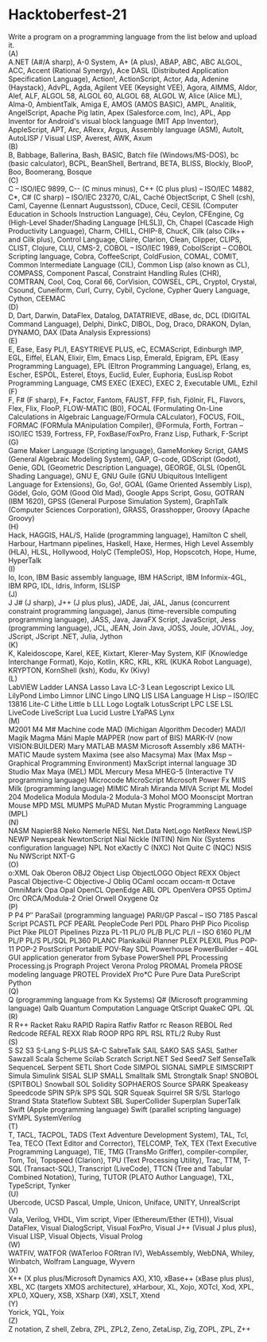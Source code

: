 # Hacktoberfest-21  
Write a program on a programming language from the list below and upload it.  
(A)  
A.NET (A#/A sharp),
A-0 System,
A+ (A plus),
ABAP,
ABC,
ABC ALGOL,
ACC,
Accent (Rational Synergy),
Ace DASL (Distributed Application Specification Language),
Action!,
ActionScript,
Actor,
Ada,
Adenine (Haystack),
AdvPL,
Agda,
Agilent VEE (Keysight VEE),
Agora,
AIMMS,
Aldor,
Alef,
ALF,
ALGOL 58,
ALGOL 60,
ALGOL 68,
ALGOL W,
Alice (Alice ML),
Alma-0,
AmbientTalk,
Amiga E,
AMOS (AMOS BASIC),
AMPL,
Analitik,
AngelScript,
Apache Pig latin,
Apex (Salesforce.com, Inc),
APL,
App Inventor for Android's visual block language (MIT App Inventor),
AppleScript,
APT,
Arc,
ARexx,
Argus,
Assembly language (ASM),
AutoIt,
AutoLISP / Visual LISP,
Averest,
AWK,
Axum  
(B)  
B,
Babbage,
Ballerina,
Bash,
BASIC,
Batch file (Windows/MS-DOS),
bc (basic calculator),
BCPL,
BeanShell,
Bertrand,
BETA,
BLISS,
Blockly,
BlooP,
Boo,
Boomerang,
Bosque  
(C)  
C – ISO/IEC 9899,
C-- (C minus minus),
C++ (C plus plus) – ISO/IEC 14882,
C*,
C# (C sharp) – ISO/IEC 23270,
C/AL,
Caché ObjectScript,
C Shell (csh),
Caml,
Cayenne (Lennart Augustsson),
CDuce,
Cecil,
CESIL (Computer Education in Schools Instruction Language),
Céu,
Ceylon,
CFEngine,
Cg (High-Level Shader/Shading Language [HLSL]),
Ch,
Chapel (Cascade High Productivity Language),
Charm,
CHILL,
CHIP-8,
ChucK,
Cilk (also Cilk++ and Cilk plus),
Control Language,
Claire,
Clarion,
Clean,
Clipper,
CLIPS,
CLIST,
Clojure,
CLU,
CMS-2,
COBOL – ISO/IEC 1989,
CobolScript – COBOL Scripting language,
Cobra,
CoffeeScript,
ColdFusion,
COMAL,
COMIT,
Common Intermediate Language (CIL),
Common Lisp (also known as CL),
COMPASS,
Component Pascal,
Constraint Handling Rules (CHR),
COMTRAN,
Cool,
Coq,
Coral 66,
CorVision,
COWSEL,
CPL,
Cryptol,
Crystal,
Csound,
Cuneiform,
Curl,
Curry,
Cybil,
Cyclone,
Cypher Query Language,
Cython,
CEEMAC  
(D)  
D,
Dart,
Darwin,
DataFlex,
Datalog,
DATATRIEVE,
dBase,
dc,
DCL (DIGITAL Command Language),
Delphi,
DinkC,
DIBOL,
Dog,
Draco,
DRAKON,
Dylan,
DYNAMO,
DAX (Data Analysis Expressions)  
(E)  
E,
Ease,
Easy PL/I,
EASYTRIEVE PLUS,
eC,
ECMAScript,
Edinburgh IMP,
EGL,
Eiffel,
ELAN,
Elixir,
Elm,
Emacs Lisp,
Emerald,
Epigram,
EPL (Easy Programming Language),
EPL (Eltron Programming Language),
Erlang,
es,
Escher,
ESPOL,
Esterel,
Etoys,
Euclid,
Euler,
Euphoria,
EusLisp Robot Programming Language,
CMS EXEC (EXEC),
EXEC 2,
Executable UML,
Ezhil  
(F)  
F,
F# (F sharp),
F*,
Factor,
Fantom,
FAUST,
FFP,
fish,
Fjölnir,
FL,
Flavors,
Flex,
Flix,
FlooP,
FLOW-MATIC (B0),
FOCAL (Formulating On-Line Calculations in Algebraic Language/FOrmula CALculator),
FOCUS,
FOIL,
FORMAC (FORMula MAnipulation Compiler),
@Formula,
Forth,
Fortran – ISO/IEC 1539,
Fortress,
FP,
FoxBase/FoxPro,
Franz Lisp,
Futhark,
F-Script  
(G)  
Game Maker Language (Scripting language),
GameMonkey Script,
GAMS (General Algebraic Modeling System),
GAP,
G-code,
GDScript (Godot),
Genie,
GDL (Geometric Description Language),
GEORGE,
GLSL (OpenGL Shading Language),
GNU E,
GNU Guile (GNU Ubiquitous Intelligent Language for Extensions),
Go,
Go!,
GOAL (Game Oriented Assembly Lisp),
Gödel,
Golo,
GOM (Good Old Mad),
Google Apps Script,
Gosu,
GOTRAN (IBM 1620),
GPSS (General Purpose Simulation System),
GraphTalk (Computer Sciences Corporation),
GRASS,
Grasshopper,
Groovy (Apache Groovy)  
(H)  
Hack,
HAGGIS,
HAL/S,
Halide (programming language),
Hamilton C shell,
Harbour,
Hartmann pipelines,
Haskell,
Haxe,
Hermes,
High Level Assembly (HLA),
HLSL,
Hollywood,
HolyC (TempleOS),
Hop,
Hopscotch,
Hope,
Hume,
HyperTalk  
(I)  
Io,
Icon,
IBM Basic assembly language,
IBM HAScript,
IBM Informix-4GL,
IBM RPG,
IDL,
Idris,
Inform,
ISLISP  
(J)  
J
J# (J sharp),
J++ (J plus plus),
JADE,
Jai,
JAL,
Janus (concurrent constraint programming language),
Janus (time-reversible computing programming language),
JASS,
Java,
JavaFX Script,
JavaScript,
Jess (programming language),
JCL,
JEAN,
Join Java,
JOSS,
Joule,
JOVIAL,
Joy,
JScript,
JScript .NET,
Julia,
Jython  
(K)  
K,
Kaleidoscope,
Karel,
KEE,
Kixtart,
Klerer-May System,
KIF (Knowledge Interchange Format),
Kojo,
Kotlin,
KRC,
KRL,
KRL (KUKA Robot Language),
KRYPTON,
KornShell (ksh),
Kodu,
Kv (Kivy)  
(L)  
LabVIEW
Ladder
LANSA
Lasso
Lava
LC-3
Lean
Legoscript
Lexico
LIL
LilyPond
Limbo
Limnor
LINC
Lingo
LINQ
LIS
LISA
Language H
Lisp – ISO/IEC 13816
Lite-C
Lithe
Little b
LLL
Logo
Logtalk
LotusScript
LPC
LSE
LSL
LiveCode
LiveScript
Lua
Lucid
Lustre
LYaPAS
Lynx  
(M)  
M2001
M4
M#
Machine code
MAD (Michigan Algorithm Decoder)
MAD/I
Magik
Magma
Máni
Maple
MAPPER (now part of BIS)
MARK-IV (now VISION:BUILDER)
Mary
MATLAB
MASM Microsoft Assembly x86
MATH-MATIC
Maude system
Maxima (see also Macsyma)
Max (Max Msp – Graphical Programming Environment)
MaxScript internal language 3D Studio Max
Maya (MEL)
MDL
Mercury
Mesa
MHEG-5 (Interactive TV programming language)
Microcode
MicroScript
Microsoft Power Fx
MIIS
Milk (programming language)
MIMIC
Mirah
Miranda
MIVA Script
ML
Model 204
Modelica
Modula
Modula-2
Modula-3
Mohol
MOO
Moonscipt
Mortran
Mouse
MPD
MSL
MUMPS
MuPAD
Mutan
Mystic Programming Language (MPL)        
(N)      
NASM
Napier88
Neko
Nemerle
NESL
Net.Data
NetLogo
NetRexx
NewLISP
NEWP
Newspeak
NewtonScript
Nial
Nickle (NITIN)
Nim
Nix (Systems configuration language)
NPL
Not eXactly C (NXC)
Not Quite C (NQC)
NSIS
Nu
NWScript
NXT-G         
(O)       
o:XML
Oak
Oberon
OBJ2
Object Lisp
ObjectLOGO
Object REXX
Object Pascal
Objective-C
Objective-J
Obliq
OCaml
occam
occam-π
Octave
OmniMark
Opa
Opal
OpenCL
OpenEdge ABL
OPL
OpenVera
OPS5
OptimJ
Orc
ORCA/Modula-2
Oriel
Orwell
Oxygene
Oz  
(P)  
P
P4
P′′
ParaSail (programming language)
PARI/GP
Pascal – ISO 7185
Pascal Script
PCASTL
PCF
PEARL
PeopleCode
Perl
PDL
Pharo
PHP
Pico
Picolisp
Pict
Pike
PILOT
Pipelines
Pizza
PL-11
PL/0
PL/B
PL/C
PL/I – ISO 6160
PL/M
PL/P
PL/S
PL/SQL
PL360
PLANC
Plankalkül
Planner
PLEX
PLEXIL
Plus
POP-11
POP-2
PostScript
PortablE
POV-Ray SDL
Powerhouse
PowerBuilder – 4GL GUI application generator from Sybase
PowerShell
PPL
Processing
Processing.js
Prograph
Project Verona
Prolog
PROMAL
Promela
PROSE modeling language
PROTEL
ProvideX
Pro*C
Pure
Pure Data
PureScript
Python  
(Q)  
Q (programming language from Kx Systems)
Q# (Microsoft programming language)
Qalb
Quantum Computation Language
QtScript
QuakeC
QPL
.QL  
(R)  
R
R++
Racket
Raku
RAPID
Rapira
Ratfiv
Ratfor
rc
Reason
REBOL
Red
Redcode
REFAL
REXX
Rlab
ROOP
RPG
RPL
RSL
RTL/2
Ruby
Rust  
(S)  
S
S2
S3
S-Lang
S-PLUS
SA-C
SabreTalk
SAIL
SAKO
SAS
SASL
Sather
Sawzall
Scala
Scheme
Scilab
Scratch
Script.NET
Sed
Seed7
Self
SenseTalk
SequenceL
Serpent
SETL
Short Code
SIMPOL
SIGNAL
SiMPLE
SIMSCRIPT
Simula
Simulink
SISAL
SLIP
SMALL
Smalltalk
SML
Strongtalk
Snap!
SNOBOL (SPITBOL)
Snowball
SOL
Solidity
SOPHAEROS
Source
SPARK
Speakeasy
Speedcode
SPIN
SP/k
SPS
SQL
SQR
Squeak
Squirrel
SR
S/SL
Starlogo
Strand
Stata
Stateflow
Subtext
SBL
SuperCollider
Superplan
SuperTalk
Swift (Apple programming language)
Swift (parallel scripting language)
SYMPL
SystemVerilog  
(T)  
T,
TACL,
TACPOL,
TADS (Text Adventure Development System),
TAL,
Tcl,
Tea,
TECO (Text Editor and Corrector),
TELCOMP,
TeX,
TEX (Text Executive Programming Language),
TIE,
TMG (TransMo Griffer), compiler-compiler,
Tom,
Toi,
Topspeed (Clarion),
TPU (Text Processing Utility),
Trac,
TTM,
T-SQL (Transact-SQL),
Transcript (LiveCode),
TTCN (Tree and Tabular Combined Notation),
Turing,
TUTOR (PLATO Author Language),
TXL,
TypeScript,
Tynker  
(U)  
Ubercode,
UCSD Pascal,
Umple,
Unicon,
Uniface,
UNITY,
UnrealScript  
(V)  
Vala,
Verilog,
VHDL,
Vim script,
Viper (Ethereum/Ether (ETH)),
Visual DataFlex,
Visual DialogScript,
Visual FoxPro,
Visual J++ (Visual J plus plus),
Visual LISP,
Visual Objects,
Visual Prolog  
(W)  
WATFIV, WATFOR (WATerloo FORtran IV),
WebAssembly,
WebDNA,
Whiley,
Winbatch,
Wolfram Language,
Wyvern  
(X)  
X++ (X plus plus/Microsoft Dynamics AX),
X10,
xBase++ (xBase plus plus),
XBL,
XC (targets XMOS architecture),
xHarbour,
XL,
Xojo,
XOTcl,
Xod,
XPL,
XPL0,
XQuery,
XSB,
XSharp (X#),
XSLT,
Xtend  
(Y)  
Yorick,
YQL,
Yoix  
(Z)  
Z notation,
Z shell,
Zebra, ZPL, ZPL2,
Zeno,
ZetaLisp,
Zig,
ZOPL,
ZPL,
Z++
